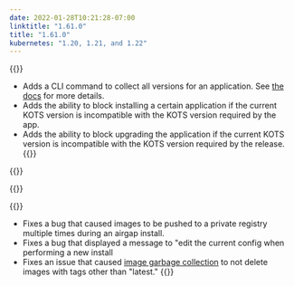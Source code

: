 ```yaml
---
date: 2022-01-28T10:21:28-07:00
linktitle: "1.61.0"
title: "1.61.0"
kubernetes: "1.20, 1.21, and 1.22"
---
```


{{<features>}}
* Adds a CLI command to collect all versions for an application. See [the docs](https://kots.io/kots-cli/get/versions/) for more details.
* Adds the ability to block installing a certain application if the current KOTS version is incompatible with the KOTS version required by the app.
* Adds the ability to block upgrading the application if the current KOTS version is incompatible with the KOTS version required by the release.
{{</features>}}

{{<changes>}}

{{</changes>}}

{{<fixes>}}
* Fixes a bug that caused images to be pushed to a private registry multiple times during an airgap install.
* Fixes a bug that displayed a message to "edit the current config when performing a new install
* Fixes an issue that caused [image garbage collection](/kotsadm/registries/kurl-registry/#image-garbage-collection) to not delete images with tags other than "latest."
{{</fixes>}}
